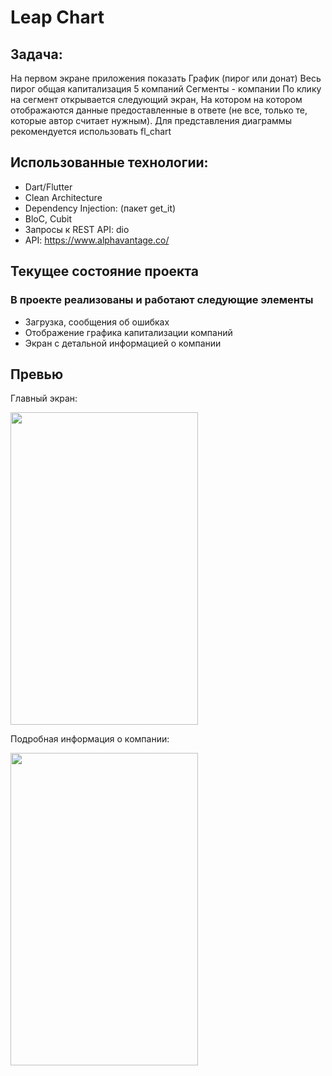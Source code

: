 # Leap Chart

## Задача: 
На первом экране приложения показать График (пирог или донат)
Весь пирог общая капитализация 5 компаний
Сегменты - компании
По клику на сегмент открывается следующий экран,
На котором на котором отображаются данные предоставленные в ответе (не все, только те, которые автор считает нужным).
Для представления диаграммы рекомендуется использовать fl_chart

## Использованные технологии:
  - Dart/Flutter
  - Clean Architecture 
  - Dependency Injection: (пакет get_it)
  - BloC, Cubit
  - Запросы к REST API: dio
  - API: https://www.alphavantage.co/

## Текущее состояние проекта
### В проекте реализованы и работают следующие элементы
  - Загрузка, сообщения об ошибках
  - Отображение графика капитализации компаний
  - Экран с детальной информацией о компании

## Превью 
Главный экран:

<img src="https://user-images.githubusercontent.com/47809649/216529486-cd3ca068-f41e-4050-b3f9-776d43c8040d.png" width="300" height="500" /> 

Подробная информация о компании:

<img src="https://user-images.githubusercontent.com/47809649/216529551-4342835f-8d90-4f52-9a29-34ebf2204b5c.png" width="300" height="500" />
